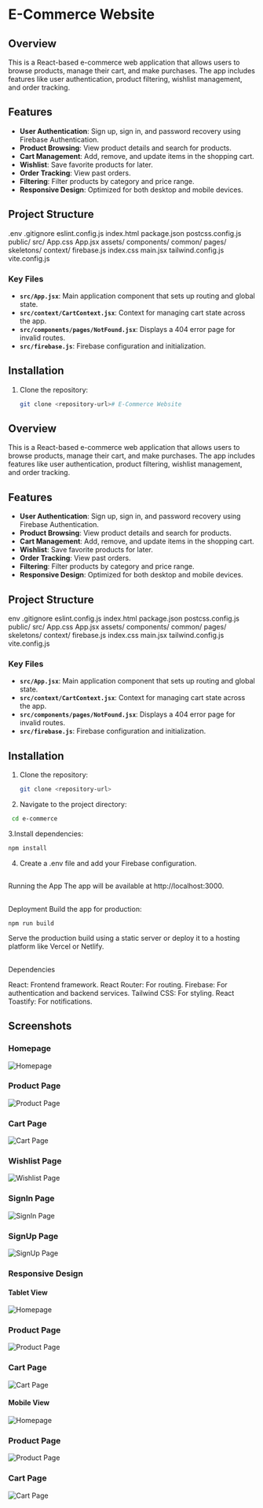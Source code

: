 # E-Commerce Website

## Overview
This is a React-based e-commerce web application that allows users to browse products, manage their cart, and make purchases. The app includes features like user authentication, product filtering, wishlist management, and order tracking.

## Features
- **User Authentication**: Sign up, sign in, and password recovery using Firebase Authentication.
- **Product Browsing**: View product details and search for products.
- **Cart Management**: Add, remove, and update items in the shopping cart.
- **Wishlist**: Save favorite products for later.
- **Order Tracking**: View past orders.
- **Filtering**: Filter products by category and price range.
- **Responsive Design**: Optimized for both desktop and mobile devices.

## Project Structure
.env .gitignore eslint.config.js index.html package.json postcss.config.js public/ src/ App.css App.jsx assets/ components/ common/ pages/ skeletons/ context/ firebase.js index.css main.jsx tailwind.config.js vite.config.js


### Key Files
- **`src/App.jsx`**: Main application component that sets up routing and global state.
- **`src/context/CartContext.jsx`**: Context for managing cart state across the app.
- **`src/components/pages/NotFound.jsx`**: Displays a 404 error page for invalid routes.
- **`src/firebase.js`**: Firebase configuration and initialization.

## Installation
1. Clone the repository:
   ```sh
   git clone <repository-url># E-Commerce Website

## Overview
This is a React-based e-commerce web application that allows users to browse products, manage their cart, and make purchases. The app includes features like user authentication, product filtering, wishlist management, and order tracking.

## Features
- **User Authentication**: Sign up, sign in, and password recovery using Firebase Authentication.
- **Product Browsing**: View product details and search for products.
- **Cart Management**: Add, remove, and update items in the shopping cart.
- **Wishlist**: Save favorite products for later.
- **Order Tracking**: View past orders.
- **Filtering**: Filter products by category and price range.
- **Responsive Design**: Optimized for both desktop and mobile devices.

## Project Structure
env .gitignore eslint.config.js index.html package.json postcss.config.js public/ src/ App.css App.jsx assets/ components/ common/ pages/ skeletons/ context/ firebase.js index.css main.jsx tailwind.config.js vite.config.js



### Key Files
- **`src/App.jsx`**: Main application component that sets up routing and global state.
- **`src/context/CartContext.jsx`**: Context for managing cart state across the app.
- **`src/components/pages/NotFound.jsx`**: Displays a 404 error page for invalid routes.
- **`src/firebase.js`**: Firebase configuration and initialization.

## Installation
1. Clone the repository:
   ```sh
   git clone <repository-url>

2. Navigate to the project directory:

```sh
 cd e-commerce 
```

3.Install dependencies:
```sh
npm install
```

4. Create a .env file and add your Firebase configuration.

##
Running the App
The app will be available at http://localhost:3000.

##
Deployment
Build the app for production:
```sh
npm run build
```

Serve the production build using a static server or deploy it to a hosting platform like Vercel or Netlify.
##
Dependencies

React: Frontend framework.
React Router: For routing.
Firebase: For authentication and backend services.
Tailwind CSS: For styling.
React Toastify: For notifications.

## Screenshots

### Homepage
![Homepage](./src/assets/screenshots/homepage.jpg)

### Product Page
![Product Page](./src/assets/screenshots/productpage.jpg)

### Cart Page
![Cart Page](./src/assets/screenshots/cart.jpg)

### Wishlist Page
![Wishlist Page](./src/assets/screenshots/wishlist.jpg)

### SignIn Page
![SignIn Page](./src/assets/screenshots/signin.jpg)

### SignUp Page
![SignUp Page](./src/assets/screenshots/signup.jpg)

### Responsive Design

#### Tablet View
![Homepage](./src/assets/screenshots/tablet-view-homepage.jpg)

### Product Page
![Product Page](./src/assets/screenshots/tablet-view-productpage.jpg)

### Cart Page
![Cart Page](./src/assets/screenshots/tablet-view-cart.jpg)


#### Mobile View
![Homepage](./src/assets/screenshots/mobile-view-homepage.jpg)

### Product Page
![Product Page](./src/assets/screenshots/mobile-view-productpage.jpg)

### Cart Page
![Cart Page](./src/assets/screenshots/mobile-view-wishlist.jpg)